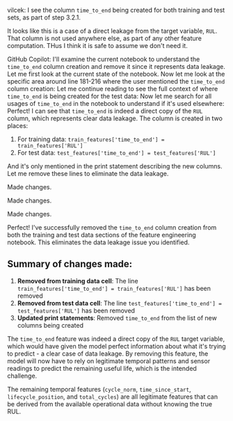 vilcek: I see the column `time_to_end` being created for both training and test sets, as part of step 3.2.1. 

It looks like this is a case of a direct leakage from the target variable, `RUL`. That column is not used anywhere else, as part of any other feature computation. THus I think it is safe to assume we don't need it.

GitHub Copilot: I'll examine the current notebook to understand the `time_to_end` column creation and remove it since it represents data leakage. Let me first look at the current state of the notebook. Now let me look at the specific area around line 181-216 where the user mentioned the `time_to_end` column creation: Let me continue reading to see the full context of where `time_to_end` is being created for the test data: Now let me search for all usages of `time_to_end` in the notebook to understand if it's used elsewhere: Perfect! I can see that `time_to_end` is indeed a direct copy of the `RUL` column, which represents clear data leakage. The column is created in two places:

1. For training data: `train_features['time_to_end'] = train_features['RUL']`
2. For test data: `test_features['time_to_end'] = test_features['RUL']`

And it's only mentioned in the print statement describing the new columns. Let me remove these lines to eliminate the data leakage. 

Made changes.

Made changes.

Made changes.

Perfect! I've successfully removed the `time_to_end` column creation from both the training and test data sections of the feature engineering notebook. This eliminates the data leakage issue you identified.

## Summary of changes made:

1. **Removed from training data cell**: The line `train_features['time_to_end'] = train_features['RUL']` has been removed
2. **Removed from test data cell**: The line `test_features['time_to_end'] = test_features['RUL']` has been removed  
3. **Updated print statements**: Removed `time_to_end` from the list of new columns being created

The `time_to_end` feature was indeed a direct copy of the `RUL` target variable, which would have given the model perfect information about what it's trying to predict - a clear case of data leakage. By removing this feature, the model will now have to rely on legitimate temporal patterns and sensor readings to predict the remaining useful life, which is the intended challenge.

The remaining temporal features (`cycle_norm`, `time_since_start`, `lifecycle_position`, and `total_cycles`) are all legitimate features that can be derived from the available operational data without knowing the true RUL.